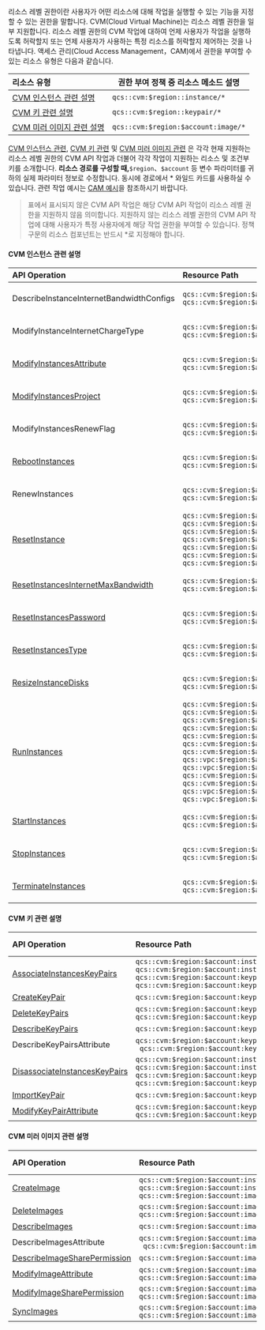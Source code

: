 리소스 레벨 권한이란 사용자가 어떤 리소스에 대해 작업을 실행할 수 있는 기능을 지정할 수 있는 권한을 말합니다. CVM(Cloud Virtual Machine)는 리소스 레벨 권한을 일부 지원합니다. 리소스 레벨 권한의 CVM 작업에 대하여 언제 사용자가 작업을 실행하도록 허락할지 또는 언제 사용자가 사용하는 특정 리소스를 허락할지 제어하는 것을 나타냅니다. 
액세스 관리(Cloud Access Management，CAM)에서 권한을 부여할 수 있는 리소스 유형은 다음과 같습니다.

| 리소스 유형 | 권한 부여 정책 중 리소스 메소드 설명 |
| :-------- | -------------- |
| [CVM 인스턴스 관련 설명](#CVMCorrelation) |  ` qcs::cvm:$region::instance/* `|
| [CVM 키 관련 설명](#KeyCorrelation) |   `qcs::cvm:$region::keypair/*`  |
| [CVM 미러 이미지 관련 설명](#ImageCorrelation) |   `qcs::cvm:$region:$account:image/*` |

[CVM 인스턴스 관련](#CVMCorrelation), [CVM 키 관련](#KeyCorrelation) 및 [CVM 미러 이미지 관련](#ImageCorrelation) 은 각각 현재 지원하는 리소스 레벨 권한의 CVM API 작업과 더불어 각각 작업이 지원하는 리소스 및 조건부 키를 소개합니다. **리소스 경로를 구성할 때,**`$region`、`$account` 등 변수 파라미터를 귀하의 실제 파라미터 정보로 수정합니다. 동시에 경로에서 \* 와일드 카드를 사용하실 수 있습니다. 관련 작업 예시는 [CAM 예시](https://intl.cloud.tencent.com/document/product/213/10312)을 참조하시기 바랍니다.
> 표에서 표시되지 않은 CVM API 작업은 해당 CVM API 작업이 리소스 레벨 권한을 지원하지 않음 의미합니다. 지원하지 않는 리소스 레벨 권한의 CVM API 작업에 대해 사용자가 특정 사용자에게 해당 작업 권한을 부여할 수 있습니다. 정책  구문의 리소스 컴포넌트는 반드시 \*로 지정해야 합니다.
>

<span id="CVMCorrelation"></span>
#### CVM 인스턴스 관련 설명

| API Operation | Resource Path | Condition Key |
| :-------- | :--------| :------ |
|DescribeInstanceInternetBandwidthConfigs	|  `qcs::cvm:$region:$account:instance/*`<br>`qcs::cvm:$region:$account:instance/$instanceId`| cvm:region<br>cvm:zone<br>cvm:instance_type|
|ModifyInstanceInternetChargeType	|  `qcs::cvm:$region:$account:instance/*`<br>`qcs::cvm:$region:$account:instance/$instanceId` | cvm:region<br>cvm:zone<br>cvm:instance_type|
|[ModifyInstancesAttribute](https://intl.cloud.tencent.com/document/product/213/33246)	|  `qcs::cvm:$region:$account:instance/*`<br>`qcs::cvm:$region:$account:instance/$instanceId`  | cvm:region<br>cvm:zone<br>cvm:instance_type|
|[ModifyInstancesProject](https://intl.cloud.tencent.com/document/product/213/33245)	|  `qcs::cvm:$region:$account:instance/*`<br>`qcs::cvm:$region:$account:instance/$instanceId` | cvm:region<br>cvm:zone<br>cvm:instance_type|
|ModifyInstancesRenewFlag	|  `qcs::cvm:$region:$account:instance/*`<br>`qcs::cvm:$region:$account:instance/$instanceId` | cvm:region<br>cvm:zone<br>cvm:instance_type|
|[RebootInstances](https://intl.cloud.tencent.com/document/product/213/33243)	|  `qcs::cvm:$region:$account:instance/*`<br>`qcs::cvm:$region:$account:instance/$instanceId` | cvm:region<br>cvm:zone<br>cvm:instance_type|
|RenewInstances	|  `qcs::cvm:$region:$account:instance/* `<br>`qcs::cvm:$region:$account:instance/$instanceId`| cvm:region<br>cvm:zone<br>cvm:instance_type|
|[ResetInstance](https://intl.cloud.tencent.com/document/product/213/33242)	|  `qcs::cvm:$region:$account:instance/*`<br>`qcs::cvm:$region:$account:instance/$instanceId`<br>`qcs::cvm:$region:$account:image/*`<br>`qcs::cvm:$region:$account:image/$imageId`<br>`qcs::cvm:$region:$account:keypair/*`<br>`qcs::cvm:$region:$account:keypair/$keyId`<br>`qcs::cvm:$region:$account:systemdisk/*` | cvm:region<br>cvm:zone<br>cvm:instance_type|
|[ResetInstancesInternetMaxBandwidth](https://intl.cloud.tencent.com/document/product/213/33241)	|  `qcs::cvm:$region:$account:instance/*`<br>`qcs::cvm:$region:$account:instance/$instanceId` | cvm:region<br>cvm:zone<br>cvm:instance_type|
|[ResetInstancesPassword](https://intl.cloud.tencent.com/document/product/213/33240)	|  `qcs::cvm:$region:$account:instance/*`<br>`qcs::cvm:$region:$account:instance/$instanceId` | cvm:region<br>cvm:zone<br>cvm:instance_type|
|[ResetInstancesType](https://intl.cloud.tencent.com/document/product/213/33239)	|  `qcs::cvm:$region:$account:instance/* `<br>`qcs::cvm:$region:$account:instance/$instanceId`| cvm:region<br>cvm:zone<br>cvm:instance_type|
|[ResizeInstanceDisks](https://intl.cloud.tencent.com/document/product/213/33238)	|  `qcs::cvm:$region:$account:instance/*`<br>`qcs::cvm:$region:$account:instance/$instanceId` | cvm:region<br>cvm:zone<br>cvm:instance_type|
|[RunInstances](https://intl.cloud.tencent.com/document/product/213/33237)	|  `qcs::cvm:$region:$account:instance/*`<br>`qcs::cvm:$region:$account:image/*`<br>`qcs::cvm:$region:$account:image/$imageId`<br>`qcs::cvm:$region:$account:keypair/*`<br>`qcs::cvm:$region:$account:keypair/$keyId`<br>`qcs::cvm:$region:$account:sg/*`<br>`qcs::cvm:$region:$account:sg/$sgId`<br>`qcs::vpc:$region:$account:subnet/* `<br>`qcs::vpc:$region:$account:subnet/$subnetId`<br>`qcs::cvm:$region:$account:systemdisk/*`<br>`qcs::cvm:$region:$account:datadisk/*`<br>`qcs::vpc:$region:$account:vpc/* `<br>`qcs::vpc:$region:$account:vpc/$vpcId` | cvm:region<br>cvm:zone<br>cvm:instance_type|
|[StartInstances](https://intl.cloud.tencent.com/document/product/213/33236)	|  `qcs::cvm:$region:$account:instance/*`<br>`qcs::cvm:$region:$account:instance/$instanceId` | cvm:region<br>cvm:zone<br>cvm:instance_type|
|[StopInstances](https://intl.cloud.tencent.com/document/product/213/33235)	|  `qcs::cvm:$region:$account:instance/*`<br>`qcs::cvm:$region:$account:instance/$instanceId` | cvm:region<br>cvm:zone<br>cvm:instance_type|
|[TerminateInstances](https://intl.cloud.tencent.com/document/product/213/33234)	|  `qcs::cvm:$region:$account:instance/*`<br>`qcs::cvm:$region:$account:instance/$instanceId` | cvm:region<br>cvm:zone<br>cvm:instance_type|



<span id="KeyCorrelation"></span>
#### CVM 키 관련 설명

| API Operation | Resource Path | Condition Key |
| :-------- | :--------| :------ |
|[AssociateInstancesKeyPairs](https://intl.cloud.tencent.com/document/product/213/33232)	|  `qcs::cvm:$region:$account:instance/*`<br>`qcs::cvm:$region:$account:instance/$instanceId`<br>`qcs::cvm:$region:$account:keypair/*`<br>`qcs::cvm:$region:$account:keypair/$keyId`  | -|
|[CreateKeyPair](https://intl.cloud.tencent.com/document/product/213/33231)	|  `qcs::cvm:$region:$account:keypair/*` | -|
|[DeleteKeyPairs](https://intl.cloud.tencent.com/document/product/213/33230)	|  `qcs::cvm:$region:$account:keypair/*`<br>`qcs::cvm:$region:$account:keypair/$keyId` | -|
|[DescribeKeyPairs](https://intl.cloud.tencent.com/document/product/213/33229)	|  `qcs::cvm:$region:$account:keypair/*` | -|
|DescribeKeyPairsAttribute	|  `qcs::cvm:$region:$account:keypair/*`<br>` qcs::cvm:$region:$account:keypair/$keyId` | -|
| [DisassociateInstancesKeyPairs](https://intl.cloud.tencent.com/document/product/213/33228)	|  `qcs::cvm:$region:$account:instance/*`<br>`qcs::cvm:$region:$account:instance/$instanceId`<br>`qcs::cvm:$region:$account:keypair/*`<br>`qcs::cvm:$region:$account:keypair/$keyId` | -|
|[ImportKeyPair](https://intl.cloud.tencent.com/document/product/213/33227)	|  `qcs::cvm:$region:$account:keypair/*` | -|
|[ModifyKeyPairAttribute](https://intl.cloud.tencent.com/document/product/213/33226)	|  `qcs::cvm:$region:$account:keypair/*`<br>`qcs::cvm:$region:$account:keypair/$keyId` | -|

<span id="ImageCorrelation"></span>
#### CVM 미러 이미지 관련 설명

| API Operation | Resource Path | Condition Key |
| :-------- | :--------| :------ |
| [CreateImage](https://intl.cloud.tencent.com/document/product/213/33276)	|  `qcs::cvm:$region:$account:instance/*`<br>`qcs::cvm:$region:$account:instance/$instanceId`<br> `qcs::cvm:$region:$account:image/*` | cvm:region |
| [DeleteImages](https://intl.cloud.tencent.com/document/product/213/33275)	|  `qcs::cvm:$region:$account:image/*`<br>`qcs::cvm:$region:$account:image/$imageId` | cvm:region |
|[DescribeImages](https://intl.cloud.tencent.com/document/product/213/33272)| `qcs::cvm:$region:$account:image/*`|cvm:region|
| DescribeImagesAttribute|  `qcs::cvm:$region:$account:image/*`<br>` qcs::cvm:$region:$account:image/$imageId` | cvm:region |
| [DescribeImageSharePermission](https://intl.cloud.tencent.com/document/product/213/33273)	|  `qcs::cvm:$region:$account:image/*` | cvm:region |
| [ModifyImageAttribute](https://intl.cloud.tencent.com/document/product/213/33269)|  `qcs::cvm:$region:$account:image/*`<br>`qcs::cvm:$region:$account:image/$imageId` | cvm:region |
| [ModifyImageSharePermission](https://intl.cloud.tencent.com/document/product/213/33268)	|  `qcs::cvm:$region:$account:image/*`<br>`qcs::cvm:$region:$account:image/$imageId` | cvm:region |
| [SyncImages](https://intl.cloud.tencent.com/document/product/213/33267)	|  `qcs::cvm:$region:$account:image/*`<br>`qcs::cvm:$region:$account:image/$imageId` | cvm:region |








